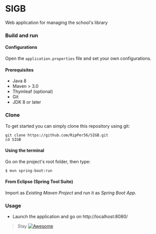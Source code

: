 # SIGB
Web application for managing the school's library

### Build and run

#### Configurations

Open the `application.properties` file and set your own configurations.

#### Prerequisites

- Java 8
- Maven > 3.0
- Thymleaf (optional)
- Git
- JDK 8 or later

### Clone
To get started you can simply clone this repository using git:
```
git clone https://github.com/RipPer56/SIGB.git
cd SIGB
```

#### Using the terminal

Go on the project's root folder, then type:

    $ mvn spring-boot:run

#### From Eclipse (Spring Tool Suite)

Import as *Existing Maven Project* and run it as *Spring Boot App*.

### Usage

- Launch the application and go on http://localhost:8080/

> Stay [![Awesome](https://cdn.rawgit.com/sindresorhus/awesome/d7305f38d29fed78fa85652e3a63e154dd8e8829/media/badge.svg)](http://who-is-awesome.com/)
